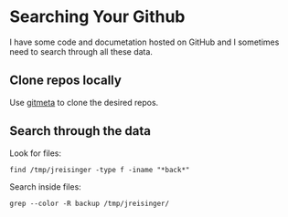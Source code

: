 # Searching Your Github

I have some code and documetation hosted on GitHub and I sometimes need to search through all these data.

## Clone repos locally

Use [gitmeta](https://github.com/jreisinger/gitmeta) to clone the desired repos.

## Search through the data

Look for files:

    find /tmp/jreisinger -type f -iname "*back*"

Search inside files:

    grep --color -R backup /tmp/jreisinger/
